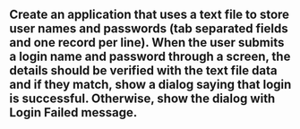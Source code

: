 ## Create an application that uses a text file to store user names and passwords (tab separated fields and one record per line). When the user submits a login name and password through a screen, the details should be verified with the text file data and if they match, show a dialog saying that login is successful. Otherwise, show the dialog with Login Failed message.
